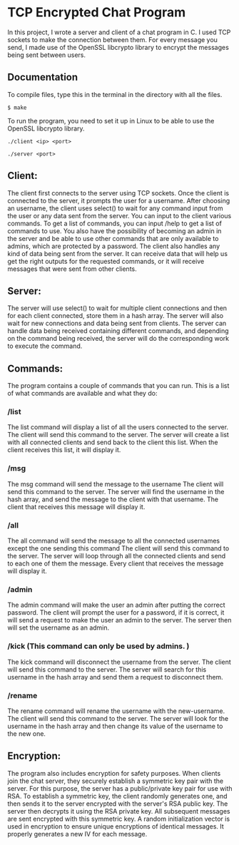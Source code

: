 # TCP Encrypted Chat Program

In this project, I wrote a server and client of a chat program in C. I used TCP sockets to make the connection between them. For every message you send, I made use of the OpenSSL libcrypto library to encrypt the messages being sent between users.

## Documentation

To compile files, type this in the terminal in the directory with all the files.

```
$ make
```

To run the program, you need to set it up in Linux to be able to use the OpenSSL libcrypto library.

```
./client <ip> <port>
```

```
./server <port>
```

## Client:

The client first connects to the server using TCP sockets. Once the client is connected to the server, it prompts the user for a username. After choosing an username, the client uses select() to wait for any command input from the user or any data sent from the server. You can input to the client various commands. To get a list of commands, you can input /help to get a list of commands to use. You also have the possibility of becoming an admin in the server and be able to use other commands that are only available to admins, which are protected by a password. The client also handles any kind of data being sent from the server. It can receive data that will help us get the right outputs for the requested commands, or it will receive messages that were sent from other clients.

## Server:

The server will use select() to wait for multiple client connections and then for each client connected, store them in a hash array. The server will also wait for new connections and data being sent from clients. The server can handle data being received containing different commands, and depending on the command being received, the server will do the corresponding work to execute the command.

## Commands:

The program contains a couple of commands that you can run. This is a list of what commands are available and what they do:

### /list

The list command will display a list of all the users connected to the server.
The client will send this command to the server. The server will create a list with all connected clients and send back to the client this list. When the client receives this list, it will display it.

### /msg <username> <message>

The msg command will send the message to the username
The client will send this command to the server. The server will find the username in the hash array, and send the message to the client with that username. The client that receives this message will display it.

### /all <message>

The all command will send the message to all the connected usernames except the one sending this command
The client will send this command to the server. The server will loop through all the connected clients and send to each one of them the message. Every client that receives the message will display it.

### /admin

The admin command will make the user an admin after putting the correct password.
The client will prompt the user for a password, if it is correct, it will send a request to make the user an admin to the server. The server then will set the username as an admin.

### /kick <username> (This command can only be used by admins. )

The kick command will disconnect the username from the server.
The client will send this command to the server. The server will search for this username in the hash array and send them a request to disconnect them.

### /rename <username> <new-username>

The rename command will rename the username with the new-username.
The client will send this command to the server. The server will look for the username in the hash array and then change its value of the username to the new one.

## Encryption:

The program also includes encryption for safety purposes. When clients join the chat server, they securely establish a symmetric key pair with the server. For this purpose, the server has a public/private key pair for use with RSA. To establish a symmetric key, the client randomly generates one, and then sends it to the server encrypted with the server's RSA public key. The server then decrypts it using the RSA private key. All subsequent messages are sent encrypted with this symmetric key. A random initialization vector is used in encryption to ensure unique encryptions of identical messages. It properly generates a new IV for each message.

